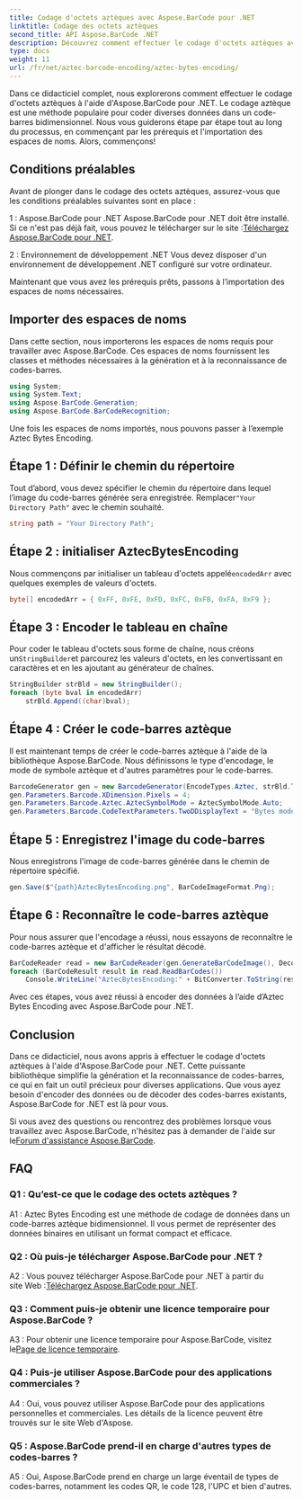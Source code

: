 ```yaml
---
title: Codage d'octets aztèques avec Aspose.BarCode pour .NET
linktitle: Codage des octets aztèques
second_title: API Aspose.BarCode .NET
description: Découvrez comment effectuer le codage d'octets aztèques avec Aspose.BarCode pour .NET. Guide étape par étape, prérequis et exemples de code inclus.
type: docs
weight: 11
url: /fr/net/aztec-barcode-encoding/aztec-bytes-encoding/
---
```

Dans ce didacticiel complet, nous explorerons comment effectuer le codage d'octets aztèques à l'aide d'Aspose.BarCode pour .NET. Le codage aztèque est une méthode populaire pour coder diverses données dans un code-barres bidimensionnel. Nous vous guiderons étape par étape tout au long du processus, en commençant par les prérequis et l'importation des espaces de noms. Alors, commençons!

## Conditions préalables

Avant de plonger dans le codage des octets aztèques, assurez-vous que les conditions préalables suivantes sont en place :

1 : Aspose.BarCode pour .NET
 Aspose.BarCode pour .NET doit être installé. Si ce n'est pas déjà fait, vous pouvez le télécharger sur le site :[Téléchargez Aspose.BarCode pour .NET](https://releases.aspose.com/barcode/net/).

2 : Environnement de développement .NET
Vous devez disposer d'un environnement de développement .NET configuré sur votre ordinateur.

Maintenant que vous avez les prérequis prêts, passons à l’importation des espaces de noms nécessaires.

## Importer des espaces de noms

Dans cette section, nous importerons les espaces de noms requis pour travailler avec Aspose.BarCode. Ces espaces de noms fournissent les classes et méthodes nécessaires à la génération et à la reconnaissance de codes-barres.

```csharp
using System;
using System.Text;
using Aspose.BarCode.Generation;
using Aspose.BarCode.BarCodeRecognition;
```

Une fois les espaces de noms importés, nous pouvons passer à l’exemple Aztec Bytes Encoding.


## Étape 1 : Définir le chemin du répertoire

 Tout d’abord, vous devez spécifier le chemin du répertoire dans lequel l’image du code-barres générée sera enregistrée. Remplacer`"Your Directory Path"` avec le chemin souhaité.

```csharp
string path = "Your Directory Path";
```

## Étape 2 : initialiser AztecBytesEncoding

 Nous commençons par initialiser un tableau d'octets appelé`encodedArr` avec quelques exemples de valeurs d'octets.

```csharp
byte[] encodedArr = { 0xFF, 0xFE, 0xFD, 0xFC, 0xFB, 0xFA, 0xF9 };
```

## Étape 3 : Encoder le tableau en chaîne

 Pour coder le tableau d'octets sous forme de chaîne, nous créons un`StringBuilder`et parcourez les valeurs d'octets, en les convertissant en caractères et en les ajoutant au générateur de chaînes.

```csharp
StringBuilder strBld = new StringBuilder();
foreach (byte bval in encodedArr)
    strBld.Append((char)bval);
```

## Étape 4 : Créer le code-barres aztèque

Il est maintenant temps de créer le code-barres aztèque à l'aide de la bibliothèque Aspose.BarCode. Nous définissons le type d'encodage, le mode de symbole aztèque et d'autres paramètres pour le code-barres.

```csharp
BarcodeGenerator gen = new BarcodeGenerator(EncodeTypes.Aztec, strBld.ToString());
gen.Parameters.Barcode.XDimension.Pixels = 4;
gen.Parameters.Barcode.Aztec.AztecSymbolMode = AztecSymbolMode.Auto;
gen.Parameters.Barcode.CodeTextParameters.TwoDDisplayText = "Bytes mode";
```

## Étape 5 : Enregistrez l'image du code-barres

Nous enregistrons l'image de code-barres générée dans le chemin de répertoire spécifié.

```csharp
gen.Save($"{path}AztecBytesEncoding.png", BarCodeImageFormat.Png);
```

## Étape 6 : Reconnaître le code-barres aztèque

Pour nous assurer que l'encodage a réussi, nous essayons de reconnaître le code-barres aztèque et d'afficher le résultat décodé.

```csharp
BarCodeReader read = new BarCodeReader(gen.GenerateBarCodeImage(), DecodeType.Aztec);
foreach (BarCodeResult result in read.ReadBarCodes())
    Console.WriteLine("AztecBytesEncoding:" + BitConverter.ToString(result.CodeBytes));
```

Avec ces étapes, vous avez réussi à encoder des données à l’aide d’Aztec Bytes Encoding avec Aspose.BarCode pour .NET.

## Conclusion

Dans ce didacticiel, nous avons appris à effectuer le codage d'octets aztèques à l'aide d'Aspose.BarCode pour .NET. Cette puissante bibliothèque simplifie la génération et la reconnaissance de codes-barres, ce qui en fait un outil précieux pour diverses applications. Que vous ayez besoin d'encoder des données ou de décoder des codes-barres existants, Aspose.BarCode for .NET est là pour vous.

Si vous avez des questions ou rencontrez des problèmes lorsque vous travaillez avec Aspose.BarCode, n'hésitez pas à demander de l'aide sur le[Forum d'assistance Aspose.BarCode](https://forum.aspose.com/c/barcode/13).

## FAQ

### Q1 : Qu’est-ce que le codage des octets aztèques ?

A1 : Aztec Bytes Encoding est une méthode de codage de données dans un code-barres aztèque bidimensionnel. Il vous permet de représenter des données binaires en utilisant un format compact et efficace.

### Q2 : Où puis-je télécharger Aspose.BarCode pour .NET ?

 A2 : Vous pouvez télécharger Aspose.BarCode pour .NET à partir du site Web :[Téléchargez Aspose.BarCode pour .NET](https://releases.aspose.com/barcode/net/).

### Q3 : Comment puis-je obtenir une licence temporaire pour Aspose.BarCode ?

 A3 : Pour obtenir une licence temporaire pour Aspose.BarCode, visitez le[Page de licence temporaire](https://purchase.aspose.com/temporary-license/).

### Q4 : Puis-je utiliser Aspose.BarCode pour des applications commerciales ?

A4 : Oui, vous pouvez utiliser Aspose.BarCode pour des applications personnelles et commerciales. Les détails de la licence peuvent être trouvés sur le site Web d'Aspose.

### Q5 : Aspose.BarCode prend-il en charge d'autres types de codes-barres ?

A5 : Oui, Aspose.BarCode prend en charge un large éventail de types de codes-barres, notamment les codes QR, le code 128, l'UPC et bien d'autres.